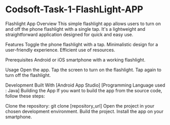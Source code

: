 # Codsoft-Task-1-FlashLight-APP
Flashlight App
Overview
This simple flashlight app allows users to turn on and off the phone flashlight with a single tap. It's a lightweight and straightforward application designed for quick and easy use.

Features
Toggle the phone flashlight with a tap.
Minimalistic design for a user-friendly experience.
Efficient use of resources.

Prerequisites
Android or iOS smartphone with a working flashlight.

Usage
Open the app.
Tap the screen to turn on the flashlight.
Tap again to turn off the flashlight.

Development
Built With
[Android App Studio]
[Programming Language used : Java]
Building the App
If you want to build the app from the source code, follow these steps:

Clone the repository: git clone [repository_url]
Open the project in your chosen development environment.
Build the project.
Install the app on your smartphone.
